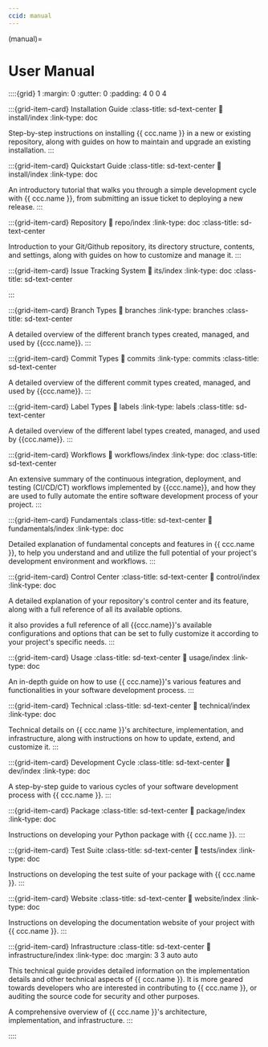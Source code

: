 ```yaml
---
ccid: manual
---
```


(manual)=
# User Manual

::::{grid} 1
:margin: 0
:gutter: 0
:padding: 4 0 0 4


:::{grid-item-card} Installation Guide
:class-title: sd-text-center
:link: install/index
:link-type: doc

Step-by-step instructions on installing {{ ccc.name }} in a new or existing repository,
along with guides on how to maintain and upgrade an existing installation.
:::


:::{grid-item-card} Quickstart Guide
:class-title: sd-text-center
:link: install/index
:link-type: doc

An introductory tutorial that walks you through
a simple development cycle with {{ ccc.name }},
from submitting an issue ticket to deploying a new release.
:::


:::{grid-item-card} Repository
:link: repo/index
:link-type: doc
:class-title: sd-text-center

Introduction to your Git/Github repository,
its directory structure, contents, and settings,
along with guides on how to customize and manage it.
:::


:::{grid-item-card} Issue Tracking System
:link: its/index
:link-type: doc
:class-title: sd-text-center


:::



:::{grid-item-card} Branch Types
:link: branches
:link-type: branches
:class-title: sd-text-center

A detailed overview of the different branch types created, managed, and used by {{ccc.name}}.
:::

:::{grid-item-card} Commit Types
:link: commits
:link-type: commits
:class-title: sd-text-center

A detailed overview of the different commit types created, managed, and used by {{ccc.name}}.
:::

:::{grid-item-card} Label Types
:link: labels
:link-type: labels
:class-title: sd-text-center

A detailed overview of the different label types created, managed, and used by {{ccc.name}}.
:::

:::{grid-item-card} Workflows
:link: workflows/index
:link-type: doc
:class-title: sd-text-center

An extensive summary of the continuous integration, deployment, and testing (CI/CD/CT) workflows
implemented by {{ccc.name}}, and how they are used to fully automate
the entire software development process of your project.
:::



:::{grid-item-card} Fundamentals
:class-title: sd-text-center
:link: fundamentals/index
:link-type: doc

Detailed explanation of fundamental concepts and features in {{ ccc.name }},
to help you understand and and utilize the full potential of your project's
development environment and workflows.
:::


:::{grid-item-card} Control Center
:class-title: sd-text-center
:link: control/index
:link-type: doc

A detailed explanation of your repository's control center and its feature,
along with a full reference of all its available options.

it also provides a full reference of all {{ccc.name}}'s available configurations
and options that can be set to fully customize it according to your project's specific needs.
:::

:::{grid-item-card} Usage
:class-title: sd-text-center
:link: usage/index
:link-type: doc

An in-depth guide on how to use {{ ccc.name}}'s various features and functionalities
in your software development process.
:::

:::{grid-item-card} Technical
:class-title: sd-text-center
:link: technical/index
:link-type: doc

Technical details on {{ ccc.name }}'s architecture, implementation, and infrastructure,
along with instructions on how to update, extend, and customize it.
:::






:::{grid-item-card} Development Cycle
:class-title: sd-text-center
:link: dev/index
:link-type: doc

A step-by-step guide to various cycles of your software development process with {{ ccc.name }}.
:::

:::{grid-item-card} Package
:class-title: sd-text-center
:link: package/index
:link-type: doc

Instructions on developing your Python package with {{ ccc.name }}.
:::

:::{grid-item-card} Test Suite
:class-title: sd-text-center
:link: tests/index
:link-type: doc

Instructions on developing the test suite of your package with {{ ccc.name }}.
:::

:::{grid-item-card} Website
:class-title: sd-text-center
:link: website/index
:link-type: doc

Instructions on developing the documentation website of your project with {{ ccc.name }}.
:::

:::{grid-item-card} Infrastructure
:class-title: sd-text-center
:link: infrastructure/index
:link-type: doc
:margin: 3 3 auto auto


This technical guide provides detailed information on the implementation details
and other technical aspects of {{ ccc.name }}.
It is more geared towards developers who are interested in contributing to {{ ccc.name }},
or auditing the source code for security and other purposes.

A comprehensive overview of {{ ccc.name }}'s architecture,
implementation, and infrastructure.
:::


::::
